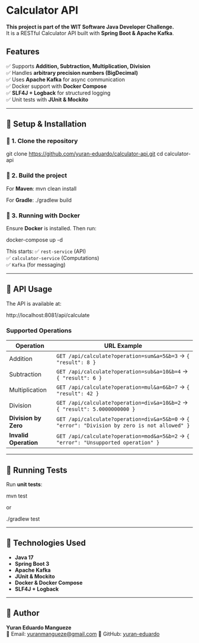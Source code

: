 # Calculator API 

**This project is part of the WIT Software Java Developer Challenge.**  
It is a RESTful Calculator API built with **Spring Boot & Apache Kafka**.

## Features
✅ Supports **Addition, Subtraction, Multiplication, Division**  
✅ Handles **arbitrary precision numbers (BigDecimal)**  
✅ Uses **Apache Kafka** for async communication  
✅ Docker support with **Docker Compose**  
✅ **SLF4J + Logback** for structured logging  
✅ Unit tests with **JUnit & Mockito**

---

## 📌 Setup & Installation

### **🔹 1. Clone the repository**

git clone https://github.com/yuran-eduardo/calculator-api.git cd calculator-api

### **🔹 2. Build the project**

For **Maven**: mvn clean install

For **Gradle**: ./gradlew build 


### **🔹 3. Running with Docker**
Ensure **Docker** is installed. Then run:

docker-compose up -d

This starts:
✅ `rest-service` (API)  
✅ `calculator-service` (Computations)  
✅ `Kafka` (for messaging)

---

## 📌 API Usage
The API is available at:

http://localhost:8081/api/calculate


### **Supported Operations**
| Operation | URL Example |
|-----------|------------|
| Addition | `GET /api/calculate?operation=sum&a=5&b=3` → `{ "result": 8 }` |
| Subtraction | `GET /api/calculate?operation=sub&a=10&b=4` → `{ "result": 6 }` |
| Multiplication | `GET /api/calculate?operation=mul&a=6&b=7` → `{ "result": 42 }` |
| Division | `GET /api/calculate?operation=div&a=10&b=2` → `{ "result": 5.0000000000 }` |
| **Division by Zero** | `GET /api/calculate?operation=div&a=5&b=0` → `{ "error": "Division by zero is not allowed" }` |
| **Invalid Operation** | `GET /api/calculate?operation=mod&a=5&b=2` → `{ "error": "Unsupported operation" }` |

---

## 📌 Running Tests
Run **unit tests**:

mvn test

or

./gradlew test


---

## 📌 Technologies Used
- **Java 17**
- **Spring Boot 3**
- **Apache Kafka**
- **JUnit & Mockito**
- **Docker & Docker Compose**
- **SLF4J + Logback**


---

## 📌 Author
**Yuran Eduardo Mangueze**  
📧 Email: yuranmangueze@gmail.com 
🔗 GitHub: [yuran-eduardo](https://github.com/yuran-eduardo)
